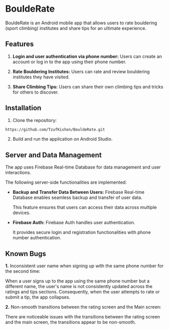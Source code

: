 # BouldeRate

BouldeRate is an Android mobile app that allows users to rate bouldering (sport climbing)  institutes and share tips for an ultimate experience.


## Features

1. **Login and user authentication via phone number:** Users can create an account or log in to the app using their phone number.

2. **Rate Bouldering Institutes:** Users can rate and review bouldering institutes they have visited.

3. **Share Climbing Tips:** Users can share their own climbing tips and tricks for others to discover.

## Installation
1. Clone the repository:

```bash
https://github.com/TzufKishon/BouldeRate.git
```

2. Build and run the application on Android Studio.

## Server and Data Management

The app uses Firebase Real-time Database for data management and user interactions.

The following server-side functionalities are implemented:

- **Backup and Transfer Data Between Users:** Firebase Real-time Database enables seamless backup and transfer of user data.

  This feature ensures that users can access their data across multiple devices.

- **Firebase Auth:** Firebase Auth handles user authentication.
  
  It provides secure login and registration functionalities with phone number authentication.

## Known Bugs

**1.** Inconsistent user name when signing up with the same phone number for the second time:

When a user signs up to the app using the same phone number but a different name, the user's name is not consistently updated across the ratings and tips sections. Consequently, when the user attempts to rate or submit a tip, the app collapses.

**2.** Non-smooth transitions between the rating screen and the Main screen:

There are noticeable issues with the transitions between the rating screen and the main screen, the transitions appear to be non-smooth.




